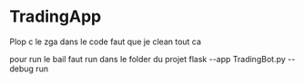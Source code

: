 # TradingApp

Plop c le zga dans le code faut que je clean tout ca 

pour run le bail faut run dans le folder du projet
flask --app TradingBot.py --debug run    
